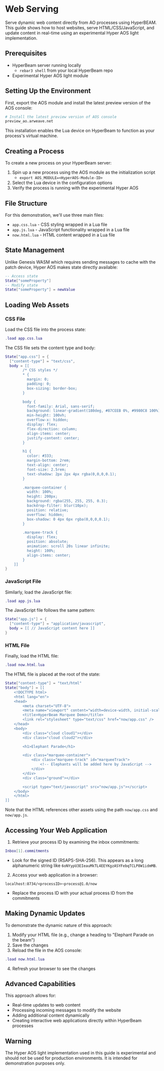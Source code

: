 # Web Serving

Serve dynamic web content directly from AO processes using HyperBEAM. This guide shows how to host websites, serve HTML/CSS/JavaScript, and update content in real-time using an experimental Hyper AOS light implementation.

## Prerequisites

- HyperBeam server running locally
  - `rebar3 shell` from your local HyperBeam repo
- Experimental Hyper AOS light module

## Setting Up the Environment

First, export the AOS module and install the latest preview version of the AOS console:

```bash
# Install the latest preview version of AOS console
preview_ao.arweave.net
```

This installation enables the Lua device on HyperBeam to function as your process's virtual machine.

## Creating a Process

To create a new process on your HyperBeam server:

1. Spin up a new process using the AOS module as the initialization script
   - `export AOS_MODULE=<HyperAOS-Module-ID>`
2. Select the Lua device in the configuration options
3. Verify the process is running with the experimental Hyper AOS

## File Structure

For this demonstration, we'll use three main files:

- `app.css.lua` - CSS styling wrapped in a Lua file
- `app.js.lua` - JavaScript functionality wrapped in a Lua file
- `now.html.lua` - HTML content wrapped in a Lua file

## State Management

Unlike Genesis WASM which requires sending messages to cache with the patch device, Hyper AOS makes state directly available:

```lua
-- Access state
State["someProperty"]
-- Modify state
State["someProperty"] = newValue
```

## Loading Web Assets

### CSS File

Load the CSS file into the process state:

```lua
.load app.css.lua
```

The CSS file sets the content type and body:

```lua
State["app.css"] = {
  ["content-type"] = "text/css",
  body = [[
        /* CSS styles */
        * {
          margin: 0;
          padding: 0;
          box-sizing: border-box;
        }

        body {
          font-family: Arial, sans-serif;
          background: linear-gradient(180deg, #87CEEB 0%, #9980C8 100%);
          min-height: 100vh;
          overflow-x: hidden;
          display: flex;
          flex-direction: column;
          align-items: center;
          justify-content: center;
        }

        h1 {
          color: #333;
          margin-bottom: 2rem;
          text-align: center;
          font-size: 2.5rem;
          text-shadow: 2px 2px 4px rgba(0,0,0,0.1);
        }

        .marquee-container {
          width: 100%;
          height: 200px;
          background: rgba(255, 255, 255, 0.3);
          backdrop-filter: blur(10px);
          position: relative;
          overflow: hidden;
          box-shadow: 0 4px 6px rgba(0,0,0,0.1);
        }

        .marquee-track {
          display: flex;
          position: absolute;
          animation: scroll 20s linear infinite;
          height: 100%;
          align-items: center;
        }
    ]]
}
```

### JavaScript File

Similarly, load the JavaScript file:

```lua
.load app.js.lua
```

The JavaScript file follows the same pattern:

```lua
State["app.js"] = {
  ["content-type"] = "application/javascript",
  body = [[ // JavaScript content here ]]
}
```

### HTML File

Finally, load the HTML file:

```lua
.load now.html.lua
```

The HTML file is placed at the root of the state:

```lua
State["content-type"] = "text/html"
State["body"] = [[
    <!DOCTYPE html>
    <html lang="en">
    <head>
        <meta charset="UTF-8">
        <meta name="viewport" content="width=device-width, initial-scale=1.0">
        <title>HyperBeam Marquee Demo</title>
        <link rel="stylesheet" type="text/css" href="now/app.css" />
    </head>
    <body>
        <div class="cloud cloud1"></div>
        <div class="cloud cloud2"></div>

        <h1>Elephant Parade</h1>

        <div class="marquee-container">
            <div class="marquee-track" id="marqueeTrack">
                <!-- Elephants will be added here by JavaScript -->
            </div>
        </div>
        <div class="ground"></div>

        <script type="text/javascript" src="now/app.js"></script>
    </body>
    </html>
]]
```

Note that the HTML references other assets using the path `now/app.css` and `now/app.js`.

## Accessing Your Web Application

1. Retrieve your process ID by examining the inbox commitments:

```lua
Inbox[1].commitments
```

- Look for the signed ID (RSAPS-SHA-256). This appears as a long alphanumeric string like `6oNYypU3EIeauMkTL4EEYKgzASYFebqTCLP8W1idmMB`.

2. Access your web application in a browser:

```
localhost:8734/<processID>~process@1.0/now
```

- Replace the process ID with your actual process ID from the commitments

## Making Dynamic Updates

To demonstrate the dynamic nature of this approach:

1. Modify your HTML file (e.g., change a heading to "Elephant Parade on the beam")
2. Save the changes
3. Reload the file in the AOS console:

```lua
.load now.html.lua
```

4. Refresh your browser to see the changes

## Advanced Capabilities

This approach allows for:

- Real-time updates to web content
- Processing incoming messages to modify the website
- Adding additional content dynamically
- Creating interactive web applications directly within HyperBeam processes

## Warning

The Hyper AOS light implementation used in this guide is experimental and should not be used for production environments. It is intended for demonstration purposes only.

